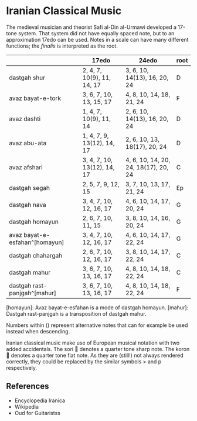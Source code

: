 # Iranian Classical Music

The medieval musician and theorist Safi al-Din al-Urmawi developed a 17-tone system.
That system did not have equally spaced note, but to an approximation 17edo can be used.
Notes in a scale can have many different functions; the *finalis* is interpreted as the root.

|      | 17edo | 24edo | root |
|------|-------|-------|------|
|dastgah shur | 2, 4, 7, 10(9), 11, 14, 17 | 3, 6, 10, 14(13), 16, 20, 24 | D |
|avaz bayat-e-tork | 3, 6, 7, 10, 13, 15, 17 | 4, 8, 10, 14, 18, 21, 24 | F |
|avaz dashti | 1, 4, 7, 10(9), 11, 14 | 2, 6, 10, 14(13), 16, 20, 24 | D |
|avaz abu-ata | 1, 4, 7, 9, 13(12), 14, 17 | 2, 6, 10, 13, 18(17), 20, 24 | D |
|avaz afshari | 3, 4, 7, 10, 13(12), 14, 17 | 4, 6, 10, 14, 20, 24, 18(17), 20, 24 | C |
|dastgah segah | 2, 5, 7, 9, 12, 15 | 3, 7, 10, 13, 17, 21, 24 | Ep |
|dastgah nava | 3, 4, 7, 10, 12, 16, 17 | 4, 6, 10, 14, 17, 20, 24 | G |
|dastgah homayun | 2, 6, 7, 10, 11, 15 | 3, 8, 10, 14, 16, 20, 24 | G |
|avaz bayat-e-esfahan^[homayun] | 3, 4, 7, 10, 12, 16, 17 | 4, 6, 10, 14, 17, 22, 24 | G |
|dastgah chahargah | 2, 6, 7, 10, 12, 16, 17 | 3, 8, 10, 14, 17, 22, 24 | C |
|dastgah mahur | 3, 6, 7, 10, 13, 16, 17 | 4, 8, 10, 14, 18, 22, 24 | C |
|dastgah rast-panjgah^[mahur] | 3, 6, 7, 10, 13, 16, 17  | 4, 8, 10, 14, 18, 22, 24 | F |

[homayun]: Avaz bayat-e-esfahan is a mode of dastgah homayun.
[mahur]: Dastgah rast-panjgah is a transposition of dastgah mahur.

Numbers within () represent alternative notes that can for example be used instead when descending.

Iranian classical music make use of European musical notation with two added accidentals.
The sori &#x1D1E9; denotes a quarter tone sharp note.
The koron &#x1D1EA; denotes a quarter tone flat note.
As they are (still!) not always rendered correctly, they could be replaced by the similar symbols > and p respectively.

## References
- Encyclopedia Iranica
- Wikipedia
- Oud for Guitaristss
